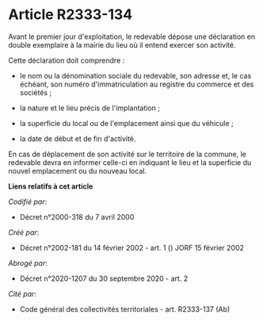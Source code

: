 # Article R2333-134

Avant le premier jour d'exploitation, le redevable dépose une déclaration en double exemplaire à la mairie du lieu où il
entend exercer son activité.

Cette déclaration doit comprendre :

- le nom ou la dénomination sociale du redevable, son adresse et, le cas échéant, son numéro d'immatriculation au registre du
commerce et des sociétés ;

- la nature et le lieu précis de l'implantation ;

- la superficie du local ou de l'emplacement ainsi que du véhicule ;

- la date de début et de fin d'activité.

En cas de déplacement de son activité sur le territoire de la commune, le redevable devra en informer celle-ci en indiquant
le lieu et la superficie du nouvel emplacement ou du nouveau local.

**Liens relatifs à cet article**

_Codifié par_:

  - Décret n°2000-318 du 7 avril 2000

_Créé par_:

  - Décret n°2002-181 du 14 février 2002 - art. 1 () JORF 15 février 2002

_Abrogé par_:

  - Décret n°2020-1207 du 30 septembre 2020 - art. 2

_Cité par_:

  - Code général des collectivités territoriales - art. R2333-137 (Ab)

